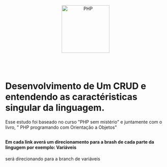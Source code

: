 
<div align="center">
    <a href="https://php.net">
        <img
            alt="PHP"
            src="https://www.php.net/images/logos/new-php-logo.svg"
            width="150">
    </a>
</div>

<br><br>
# Desenvolvimento de Um CRUD e entendendo as caractéristicas singular da linguagem. 

Esse estudo foi baseado no curso "PHP sem mistério" e juntamente com o livro, " PHP programando com Orientação a Objetos"

##

#### Em cada link averá um direcionamento para a brash de  cada parte da lingugem por exemplo: Variáveis
será direcionando para a branch de variáveis 